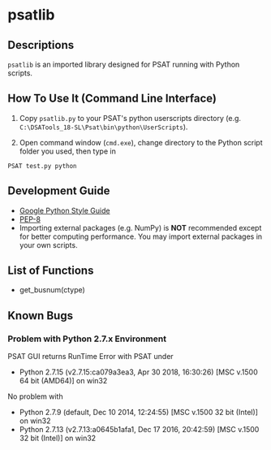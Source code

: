 # psatlib

## Descriptions
`psatlib` is an imported library designed for PSAT running with Python scripts.


## How To Use It (Command Line Interface)
1. Copy `psatlib.py` to your PSAT's python userscripts directory (e.g. `C:\DSATools_18-SL\Psat\bin\python\UserScripts`).

2. Open command window (`cmd.exe`), change directory to the Python script folder you used, then type in

```
PSAT test.py python
```


## Development Guide
* [Google Python Style Guide](https://google.github.io/styleguide/pyguide.html)
* [PEP-8](https://www.python.org/dev/peps/pep-0008/)
* Importing external packages (e.g. NumPy) is **NOT** recommended except for better computing performance. You may import external packages in your own scripts.


## List of Functions
* get_busnum(ctype)

## Known Bugs

### Problem with Python 2.7.x Environment
PSAT GUI returns RunTime Error with PSAT under 

* Python 2.7.15 (v2.7.15:ca079a3ea3, Apr 30 2018, 16:30:26) [MSC v.1500 64 bit (AMD64)] on win32 

No problem with 

* Python 2.7.9 (default, Dec 10 2014, 12:24:55) [MSC v.1500 32 bit (Intel)] on win32 
* Python 2.7.13 (v2.7.13:a0645b1afa1, Dec 17 2016, 20:42:59) [MSC v.1500 32 bit (Intel)] on win32 
